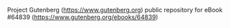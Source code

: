 Project Gutenberg (https://www.gutenberg.org) public repository for
eBook #64839 (https://www.gutenberg.org/ebooks/64839)
